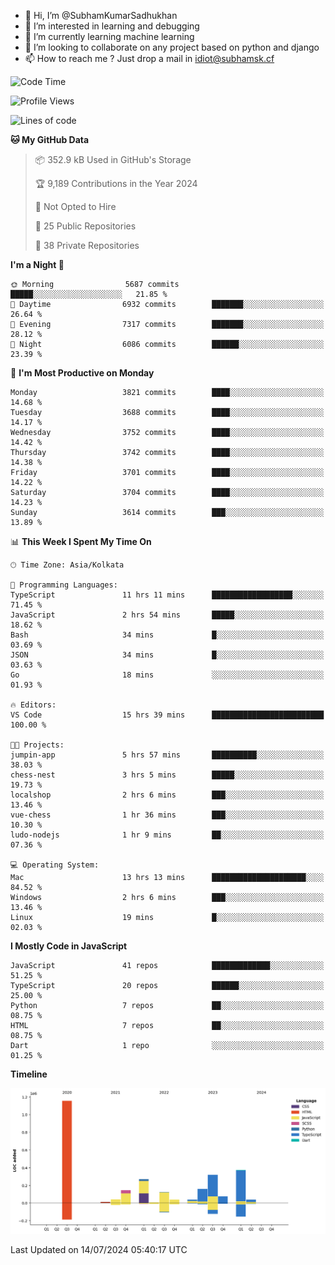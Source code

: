 - 👋 Hi, I’m @SubhamKumarSadhukhan
- 👀 I’m interested in learning and debugging
- 🌱 I’m currently learning machine learning
- 💞️ I’m looking to collaborate on any project based on python and django
- 📫 How to reach me ?
      Just drop a mail in idiot@subhamsk.cf

<!---
SubhamKumarSadhukhan/SubhamKumarSadhukhan is a ✨ special ✨ repository because its `README.md` (this file) appears on your GitHub profile.
You can click the Preview link to take a look at your changes.
--->


<!--START_SECTION:waka-->
![Code Time](http://img.shields.io/badge/Code%20Time-2%2C301%20hrs%2035%20mins-blue)

![Profile Views](http://img.shields.io/badge/Profile%20Views-1-blue)

![Lines of code](https://img.shields.io/badge/From%20Hello%20World%20I%27ve%20Written-2.8%20million%20lines%20of%20code-blue)

**🐱 My GitHub Data** 

> 📦 352.9 kB Used in GitHub's Storage 
 > 
> 🏆 9,189 Contributions in the Year 2024
 > 
> 🚫 Not Opted to Hire
 > 
> 📜 25 Public Repositories 
 > 
> 🔑 38 Private Repositories 
 > 
**I'm a Night 🦉** 

```text
🌞 Morning                5687 commits        █████░░░░░░░░░░░░░░░░░░░░   21.85 % 
🌆 Daytime                6932 commits        ███████░░░░░░░░░░░░░░░░░░   26.64 % 
🌃 Evening                7317 commits        ███████░░░░░░░░░░░░░░░░░░   28.12 % 
🌙 Night                  6086 commits        ██████░░░░░░░░░░░░░░░░░░░   23.39 % 
```
📅 **I'm Most Productive on Monday** 

```text
Monday                   3821 commits        ████░░░░░░░░░░░░░░░░░░░░░   14.68 % 
Tuesday                  3688 commits        ████░░░░░░░░░░░░░░░░░░░░░   14.17 % 
Wednesday                3752 commits        ████░░░░░░░░░░░░░░░░░░░░░   14.42 % 
Thursday                 3742 commits        ████░░░░░░░░░░░░░░░░░░░░░   14.38 % 
Friday                   3701 commits        ████░░░░░░░░░░░░░░░░░░░░░   14.22 % 
Saturday                 3704 commits        ████░░░░░░░░░░░░░░░░░░░░░   14.23 % 
Sunday                   3614 commits        ███░░░░░░░░░░░░░░░░░░░░░░   13.89 % 
```


📊 **This Week I Spent My Time On** 

```text
🕑︎ Time Zone: Asia/Kolkata

💬 Programming Languages: 
TypeScript               11 hrs 11 mins      ██████████████████░░░░░░░   71.45 % 
JavaScript               2 hrs 54 mins       █████░░░░░░░░░░░░░░░░░░░░   18.62 % 
Bash                     34 mins             █░░░░░░░░░░░░░░░░░░░░░░░░   03.69 % 
JSON                     34 mins             █░░░░░░░░░░░░░░░░░░░░░░░░   03.63 % 
Go                       18 mins             ░░░░░░░░░░░░░░░░░░░░░░░░░   01.93 % 

🔥 Editors: 
VS Code                  15 hrs 39 mins      █████████████████████████   100.00 % 

🐱‍💻 Projects: 
jumpin-app               5 hrs 57 mins       ██████████░░░░░░░░░░░░░░░   38.03 % 
chess-nest               3 hrs 5 mins        █████░░░░░░░░░░░░░░░░░░░░   19.73 % 
localshop                2 hrs 6 mins        ███░░░░░░░░░░░░░░░░░░░░░░   13.46 % 
vue-chess                1 hr 36 mins        ███░░░░░░░░░░░░░░░░░░░░░░   10.30 % 
ludo-nodejs              1 hr 9 mins         ██░░░░░░░░░░░░░░░░░░░░░░░   07.36 % 

💻 Operating System: 
Mac                      13 hrs 13 mins      █████████████████████░░░░   84.52 % 
Windows                  2 hrs 6 mins        ███░░░░░░░░░░░░░░░░░░░░░░   13.46 % 
Linux                    19 mins             █░░░░░░░░░░░░░░░░░░░░░░░░   02.03 % 
```

**I Mostly Code in JavaScript** 

```text
JavaScript               41 repos            █████████████░░░░░░░░░░░░   51.25 % 
TypeScript               20 repos            ██████░░░░░░░░░░░░░░░░░░░   25.00 % 
Python                   7 repos             ██░░░░░░░░░░░░░░░░░░░░░░░   08.75 % 
HTML                     7 repos             ██░░░░░░░░░░░░░░░░░░░░░░░   08.75 % 
Dart                     1 repo              ░░░░░░░░░░░░░░░░░░░░░░░░░   01.25 % 
```



**Timeline**

![Lines of Code chart](https://raw.githubusercontent.com/SubhamKumarSadhukhan/SubhamKumarSadhukhan/main/assets/bar_graph.png)


 Last Updated on 14/07/2024 05:40:17 UTC
<!--END_SECTION:waka-->
